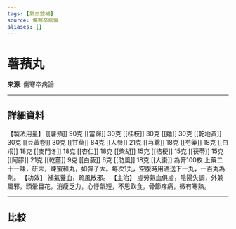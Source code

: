 ```yaml
---
tags: [氣血雙補]
source: 傷寒卒病論
aliases: []
---
```


# 薯蕷丸

**來源**: 傷寒卒病論  

---

## 詳細資料
【製法用量】 [[薯蕷]] 90克 [[當歸]] 30克 [[桂枝]] 30克 [[麯]] 30克 [[乾地黃]] 30克 [[豆黃卷]] 30克 [[甘草]] 84克 [[人參]] 21克 [[芎藭]] 18克 [[芍藥]] 18克 [[白朮]] 18克 [[麥門冬]] 18克 [[杏仁]] 18克 [[柴胡]] 15克 [[桔梗]] 15克 [[茯苓]] 15克 [[阿膠]] 21克 [[乾薑]] 9克 [[白蘞]] 6克 [[防風]] 18克 [[大棗]] 為膏100枚
上藥二十一味，研末，煉蜜和丸，如彈子大。每次1丸，空腹時用酒送下一丸，一百丸為劑。
【功效】
補氣養血，疏風散邪。
【主治】
虛勞氣血俱虛，陰陽失調，外兼風邪，頭暈目花，消瘦乏力，心悸氣短，不思飲食，骨節疼痛，微有寒熱。

---

## 比較
